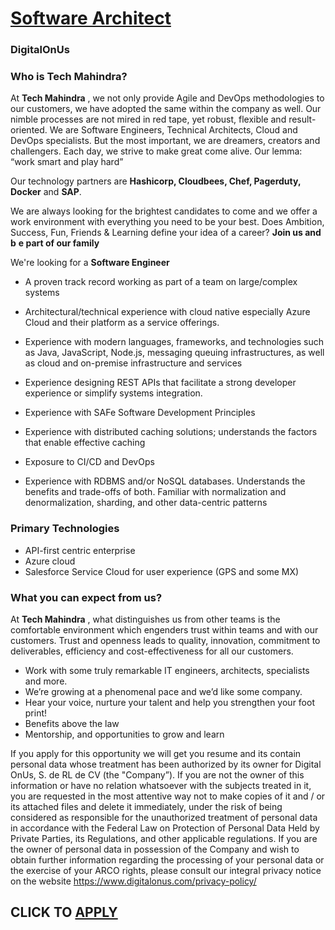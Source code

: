 # [Software Architect](https://www.remotewlb.com/apply/software-architect-63022)  
### DigitalOnUs  
####  

### Who is Tech Mahindra?

At **Tech Mahindra** , we not only provide Agile and DevOps methodologies to our customers, we have adopted the same within the company as well. Our nimble processes are not mired in red tape, yet robust, flexible and result-oriented. We are Software Engineers, Technical Architects, Cloud and DevOps specialists. But the most important, we are dreamers, creators and challengers. Each day, we strive to make great come alive. Our lemma: “work smart and play hard”

Our technology partners are **Hashicorp, Cloudbees, Chef, Pagerduty, Docker** and **SAP**.

We are always looking for the brightest candidates to come and we offer a work environment with everything you need to be your best. Does Ambition, Success, Fun, Friends & Learning define your idea of a career? **Join us and b** **e part of our family**

We're looking for a **Software Engineer**

  * A proven track record working as part of a team on large/complex systems
  * Architectural/technical experience with cloud native especially Azure Cloud and their platform as a service offerings.
  * Experience with modern languages, frameworks, and technologies such as Java, JavaScript, Node.js, messaging queuing infrastructures, as well as cloud and on-premise infrastructure and services

  * Experience designing REST APIs that facilitate a strong developer experience or simplify systems integration.
  * Experience with SAFe Software Development Principles
  * Experience with distributed caching solutions; understands the factors that enable effective caching
  * Exposure to CI/CD and DevOps
  * Experience with RDBMS and/or NoSQL databases. Understands the benefits and trade-offs of both. Familiar with normalization and denormalization, sharding, and other data-centric patterns

### Primary Technologies

  * API-first centric enterprise
  * Azure cloud
  * Salesforce Service Cloud for user experience (GPS and some MX)

### What you can expect from us?

At **Tech Mahindra** , what distinguishes us from other teams is the comfortable environment which engenders trust within teams and with our customers. Trust and openness leads to quality, innovation, commitment to deliverables, efficiency and cost-effectiveness for all our customers.

  * Work with some truly remarkable IT engineers, architects, specialists and more.
  * We’re growing at a phenomenal pace and we’d like some company.
  * Hear your voice, nurture your talent and help you strengthen your foot print!
  * Benefits above the law
  * Mentorship, and opportunities to grow and learn

If you apply for this opportunity we will get you resume and its contain personal data whose treatment has been authorized by its owner for Digital OnUs, S. de RL de CV (the "Company”). If you are not the owner of this information or have no relation whatsoever with the subjects treated in it, you are requested in the most attentive way not to make copies of it and / or its attached files and delete it immediately, under the risk of being considered as responsible for the unauthorized treatment of personal data in accordance with the Federal Law on Protection of Personal Data Held by Private Parties, its Regulations, and other applicable regulations. If you are the owner of personal data in possession of the Company and wish to obtain further information regarding the processing of your personal data or the exercise of your ARCO rights, please consult our integral privacy notice on the website https://www.digitalonus.com/privacy-policy/

  
## CLICK TO [APPLY](https://www.remotewlb.com/apply/software-architect-63022)

